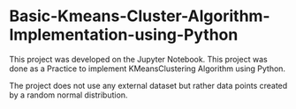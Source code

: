 # Basic-Kmeans-Cluster-Algorithm-Implementation-using-Python

This project was developed on the Jupyter Notebook. This project was done as a Practice to implement KMeansClustering Algorithm using Python.

The project does not use any external dataset but rather data points created by a random normal distribution.
